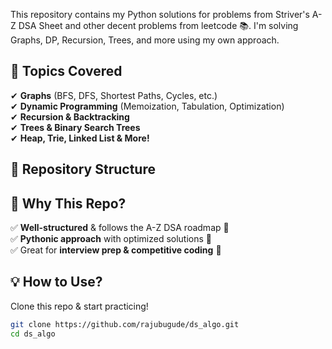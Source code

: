 This repository contains my Python solutions for problems from Striver's A-Z DSA Sheet and other decent problems from leetcode 📚. I'm solving Graphs, DP, Recursion, Trees, and more using my own approach.


## 📌 Topics Covered  
✔ **Graphs** (BFS, DFS, Shortest Paths, Cycles, etc.)  
✔ **Dynamic Programming** (Memoization, Tabulation, Optimization)  
✔ **Recursion & Backtracking**  
✔ **Trees & Binary Search Trees**  
✔ **Heap, Trie, Linked List & More!**  

## 📂 Repository Structure  

## 🚀 Why This Repo?  
✅ **Well-structured** & follows the A-Z DSA roadmap 📌  
✅ **Pythonic approach** with optimized solutions 🐍  
✅ Great for **interview prep & competitive coding** 🎯  

## 💡 How to Use?  
Clone this repo & start practicing!  
```bash
git clone https://github.com/rajubugude/ds_algo.git
cd ds_algo
